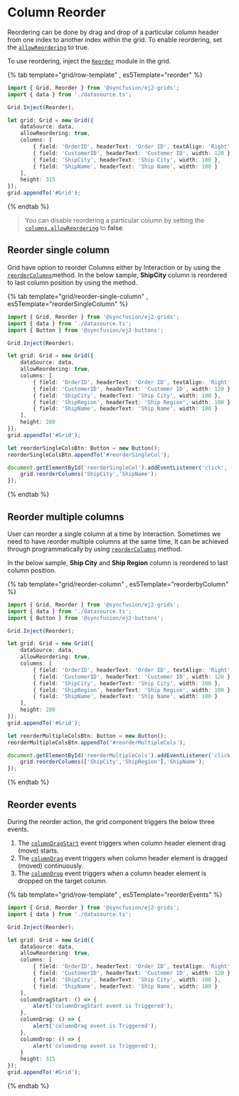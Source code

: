 # Column Reorder

Reordering can be done by drag and drop of a particular column header from one index to another index within the grid. To enable reordering, set the [`allowReordering`](../../api/grid/#allowreordering) to true.

To use reordering, inject the [`Reorder`](../../api/grid/reorder) module in the grid.

{% tab template="grid/row-template" , es5Template="reorder" %}

```typescript
import { Grid, Reorder } from '@syncfusion/ej2-grids';
import { data } from './datasource.ts';

Grid.Inject(Reorder);

let grid: Grid = new Grid({
    dataSource: data,
    allowReordering: true,
    columns: [
        { field: 'OrderID', headerText: 'Order ID', textAlign: 'Right', width: 100 },
        { field: 'CustomerID', headerText: 'Customer ID', width: 120 },
        { field: 'ShipCity', headerText: 'Ship City', width: 100 },
        { field: 'ShipName', headerText: 'Ship Name', width: 100 }
    ],
    height: 315
});
grid.appendTo('#Grid');

```

{% endtab %}

> You can disable reordering a particular column by setting the [`columns.allowReordering`](../../api/grid/column/#allowreordering) to **false**.

## Reorder single column

Grid have option to reorder Columns either by Interaction or by using the [`reorderColumns`](../../api/grid/reorder/#reordercolumns)method. In the below sample, **ShipCity** column is reordered to last column position by using the method.

{% tab template="grid/reorder-single-column" , es5Template="reorderSingleColumn" %}

```typescript
import { Grid, Reorder } from '@syncfusion/ej2-grids';
import { data } from './datasource.ts';
import { Button } from '@syncfusion/ej2-buttons';

Grid.Inject(Reorder);

let grid: Grid = new Grid({
    dataSource: data,
    allowReordering: true,
    columns: [
        { field: 'OrderID', headerText: 'Order ID', textAlign: 'Right', width: 100 },
        { field: 'CustomerID', headerText: 'Customer ID', width: 120 },
        { field: 'ShipCity', headerText: 'Ship City', width: 100 },
        { field: 'ShipRegion', headerText: 'Ship Region', width: 100 },
        { field: 'ShipName', headerText: 'Ship Name', width: 100 }
    ],
    height: 280
});
grid.appendTo('#Grid');

let reorderSingleColsBtn: Button = new Button();
reorderSingleColsBtn.appendTo('#reorderSingleCol');

document.getElementById('reorderSingleCol').addEventListener('click', () => {
    grid.reorderColumns('ShipCity','ShipName');
});

```

{% endtab %}

## Reorder multiple columns

User can reorder a single column at a time by Interaction. Sometimes we need to have reorder multiple columns at the same time, It can be achieved through programmatically by using [`reorderColumns`](../../api/grid/reorder/#reordercolumns) method.

In the below sample, **Ship City** and **Ship Region** column is reordered to last column position.

{% tab template="grid/reorder-column" , es5Template="reorderbyColumn" %}

```typescript
import { Grid, Reorder } from '@syncfusion/ej2-grids';
import { data } from './datasource.ts';
import { Button } from '@syncfusion/ej2-buttons';

Grid.Inject(Reorder);

let grid: Grid = new Grid({
    dataSource: data,
    allowReordering: true,
    columns: [
        { field: 'OrderID', headerText: 'Order ID', textAlign: 'Right', width: 100 },
        { field: 'CustomerID', headerText: 'Customer ID', width: 120 },
        { field: 'ShipCity', headerText: 'Ship City', width: 100 },
        { field: 'ShipRegion', headerText: 'Ship Region', width: 100 },
        { field: 'ShipName', headerText: 'Ship Name', width: 100 }
    ],
    height: 280
});
grid.appendTo('#Grid');

let reorderMultipleColsBtn: Button = new Button();
reorderMultipleColsBtn.appendTo('#reorderMultipleCols');

document.getElementById('reorderMultipleCols').addEventListener('click', () => {
    grid.reorderColumns(['ShipCity','ShipRegion'],'ShipName');
});

```

{% endtab %}

## Reorder events

During the reorder action, the grid component triggers the below three events.

1. The [`columnDragStart`](../../api/grid/#columndragstart) event triggers when column header element drag (move) starts.
2. The [`columnDrag`](../../api/grid/#columndrag) event triggers when column header element is dragged (moved) continuously.
3. The [`columnDrop`](../../api/grid/#columndrop) event triggers when a column header element is dropped on the target column.

{% tab template="grid/row-template" , es5Template="reorderEvents" %}

```typescript
import { Grid, Reorder } from '@syncfusion/ej2-grids';
import { data } from './datasource.ts';

Grid.Inject(Reorder);

let grid: Grid = new Grid({
    dataSource: data,
    allowReordering: true,
    columns: [
        { field: 'OrderID', headerText: 'Order ID', textAlign: 'Right', width: 100 },
        { field: 'CustomerID', headerText: 'Customer ID', width: 120 },
        { field: 'ShipCity', headerText: 'Ship City', width: 100 },
        { field: 'ShipName', headerText: 'Ship Name', width: 100 }
    ],
    columnDragStart: () => {
        alert('columnDragStart event is Triggered');
    },
    columnDrag: () => {
        alert('columnDrag event is Triggered');
    },
    columnDrop: () => {
        alert('columnDrop event is Triggered');
    }
    height: 315
});
grid.appendTo('#Grid');

```

{% endtab %}